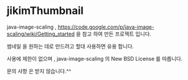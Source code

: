 jikimThumbnail
==============
java-image-scaling , https://code.google.com/p/java-image-scaling/wiki/Getting_started 
을 참고 하여 만든 프로젝트 입니다.

썸네일 을 원하는 데로 만드려고 할대 사용하면 유용 합니다.

사용에 제한이 없으며 , java-image-scaling 의 New BSD License 를 따릅니다.

문의 사항 은 받지 않습니다.^^

